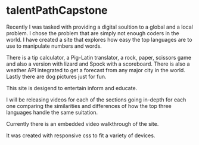 # talentPathCapstone


Recently I was tasked with providing a digital soultion to a global and a local problem. I chose the problem that are simply not enough coders in the world. I have created a site that explores how easy the top languages are to use to manipulate numbers and words. 

There is a tip calculator, a Pig-Latin translator, a rock, paper, scissors game and also a version with lizard and Spock with a scoreboard. There is also a weather API integrated to get a forecast from any major city in the world. Lastly there are dog pictures just for fun. 

This site is desigend to entertain inform and educate. 

I will be releasing videos for each of the sections going in-depth for each one comparing the similarities and differences of how the top three languages handle the same suitation.

Currently there is an embedded video walkthrough of the site.

It was created with responsive css to fit a variety of devices.

